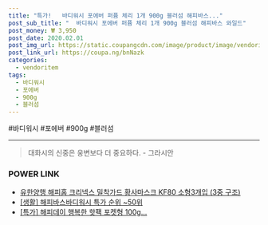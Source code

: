 ```yaml
--- 
title: "특가!   바디워시 포에버 퍼퓸 체리 1개 900g 블러섬 해피바스..." 
post_sub_title: "  바디워시 포에버 퍼퓸 체리 1개 900g 블러섬 해피바스 와일드" 
post_money: ₩ 3,950 
post_date: 2020.02.01 
post_img_url: https://static.coupangcdn.com/image/product/image/vendoritem/2019/04/04/4086728048/2d41f49e-caf0-4d90-8c5f-f184c689616a.jpg 
post_link_url: https://coupa.ng/bnNazk 
categories: 
  - vendoritem 
tags: 
  - 바디워시 
  - 포에버 
  - 900g 
  - 블러섬 
--- 
```

  #바디워시 #포에버 #900g #블러섬 
<hr> 

> 대화시의 신중은 웅변보다 더 중요하다. - 그라시안 


### POWER LINK

* <a href="https://blog.naver.com/fasyy4321/221790092958" target="_blank">유한양행 해피홈 크리넥스 밀착가드 황사마스크 KF80 소형3개입 (3중 구조)</a>
* <a href="https://blog.naver.com/sakai111/221792204760" target="_blank"> [생활] 해피바스바디워시 특가 순위 ~50위</a>
* <a href="https://blog.naver.com/santokki14/221791408681" target="_blank">[특가] 해피데이 행복한 핫팩 포켓형 100g...</a>
